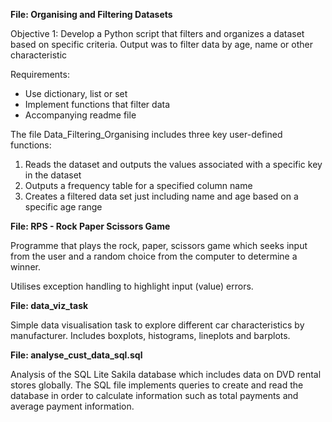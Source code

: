 **File: Organising and Filtering Datasets**

Objective 1: Develop a Python script that filters and organizes a dataset based on specific criteria.
Output was to filter data by age, name or other characteristic

Requirements:
- Use dictionary, list or set
- Implement functions that filter data
- Accompanying readme file

The file Data_Filtering_Organising includes three key user-defined functions:
1. Reads the dataset and outputs the values associated with a specific key in the dataset
2. Outputs a frequency table for a specified column name
3. Creates a filtered data set just including name and age based on a specific age range

**File: RPS - Rock Paper Scissors Game**

Programme that plays the rock, paper, scissors game which seeks input from the user and a random choice from the computer to determine a winner.

Utilises exception handling to highlight input (value) errors.

**File: data_viz_task**

Simple data visualisation task to explore different car characteristics by manufacturer.
Includes boxplots, histograms, lineplots and barplots.

**File: analyse_cust_data_sql.sql**

Analysis of the SQL Lite Sakila database which includes data on DVD rental stores globally.
The SQL file implements queries to create and read the database in order to calculate information such as total payments and average payment information.
